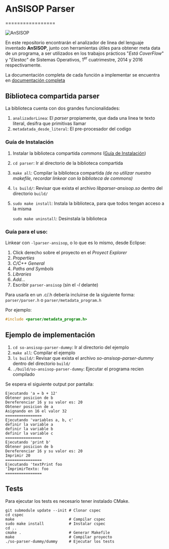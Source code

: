 # AnSISOP Parser
=================

![AnSISOP](http://i.imgur.com/joNONHL.png)

En este repositorio encontrarán el analizador de linea del lenguaje inventado **AnSISOP**, junto con herramientas útiles para obtener meta data de un programa, a ser utilizados en los trabajos prácticos "*Está CoverFlow*" y "*Elestac*" de Sistemas Operativos, 1<sup>er</sup> cuatrimestre, 2014 y 2016 respectivamente.

La documentación completa de cada función a implementar se encuentra en [documentación completa](parser/parser/parser.h#L55-L260)

## Biblioteca compartida **parser**
La biblioteca cuenta con dos grandes funcionalidades:

1. `analizadorLinea`: El *parser* propiamente, que dada una linea te texto literal, desifra que primitivas llamar
2. `metadatada_desde_literal`: El pre-procesador del codigo

### Guía de Instalación
1. Instalar la biblioteca compartida *commons* ([Guía de Instalación](https://github.com/sisoputnfrba/so-commons-library#gu%C3%ADa-de-instalaci%C3%B3n))
2. `cd parser`: Ir al directorio de la biblioteca compartida
3. `make all`: Compilar la biblioteca compartida *(de no utilizar nuestro makefile, recordar linkear con la biblioteca de commons)*
4. `ls build/`: Revisar que exista el archivo *libparser-ansisop.so* dentro del directorio `build/`
5. `sudo make install`: Instala la biblioteca, para que todos tengan acceso a la misma

   `sudo make uninstall`: Desinstala la biblioteca

### Guía para el uso:
Linkear con `-lparser-ansisop`, o lo que es lo mismo, desde Eclipse:

1. Click derecho sobre el proyecto en el *Proyect Explorer*
2. *Properties*
3. *C/C++ General*
4. *Paths and Symbols*
5. *Libraries*
6. *Add...*
7. Escribir `parser-ansisop` (sin el *-l* delante)

Para usarla en un .c/.h debería incluirse de la siguiente forma: `parser/parser.h` o `parser/metadata_program.h`

Por ejemplo:

```c
#include <parser/metadata_program.h>
```

## Ejemplo de implementación
1. `cd so-ansisop-parser-dummy`: Ir al directorio del ejemplo
2. `make all`: Compilar el ejemplo
3. `ls build/`: Revisar que exista el archivo *so-ansisop-parser-dummy* dentro del directorio `build/`
4. `./build/so-ansisop-parser-dummy`: Ejecutar el programa recien compilado

Se espera el siguiente output por pantalla:
```
Ejecutando 'a = b + 12'
Obtener posicion de b
Dereferenciar 16 y su valor es: 20
Obtener posicion de a
Asignando en 16 el valor 32
================
Ejecutando 'variables a, b, c'
definir la variable a
definir la variable b
definir la variable c
================
Ejecutando 'print b'
Obtener posicion de b
Dereferenciar 16 y su valor es: 20
Imprimir 20
================
Ejecutando 'textPrint foo
'ImprimirTexto: foo
================
```

## Tests

Para ejecutar los tests es necesario tener instalado CMake.

```
git submodule update --init # Clonar cspec
cd cspec
make                        # Compilar cspec
sudo make install           # Instalar cspec
cd ..
cmake .                     # Generar Makefile
make                        # Compilar proyecto
./so-parser-dummy/dummy     # Ejecutar los tests
```
